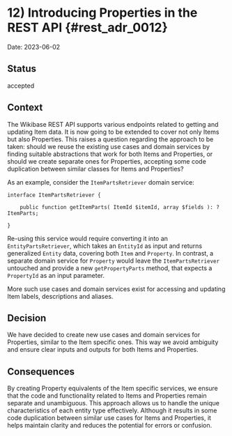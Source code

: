 # 12) Introducing Properties in the REST API {#rest_adr_0012}

Date: 2023-06-02

## Status

accepted

## Context

The Wikibase REST API supports various endpoints related to getting and updating Item data. It is now going to be extended to cover not only Items but also Properties. This raises a question regarding the approach to be taken: should we reuse the existing use cases and domain services by finding suitable abstractions that work for both Items and Properties, or should we create separate ones for Properties, accepting some code duplication between similar classes for Items and Properties?

As an example, consider the `ItemPartsRetriever` domain service:
```
interface ItemPartsRetriever {

	public function getItemParts( ItemId $itemId, array $fields ): ?ItemParts;

}
```
Re-using this service would require converting it into an `EntityPartsRetriever`, which takes an `EntityId` as input and returns generalized `Entity` data, covering both `Item` and `Property`. In contrast, a separate domain service for `Property` would leave the `ItemPartsRetriever` untouched and provide a new `getPropertyParts` method, that expects a `PropertyId` as an input parameter.

More such use cases and domain services exist for accessing and updating Item labels, descriptions and aliases.

## Decision

We have decided to create new use cases and domain services for Properties, similar to the Item specific ones. This way we avoid ambiguity and ensure clear inputs and outputs for both Items and Properties.

## Consequences

By creating Property equivalents of the Item specific services, we ensure that the code and functionality related to Items and Properties remain separate and unambiguous. This approach allows us to handle the unique characteristics of each entity type effectively. Although it results in some code duplication between similar use cases for Items and Properties, it helps maintain clarity and reduces the potential for errors or confusion.
